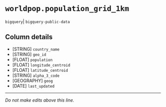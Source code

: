# `worldpop.population_grid_1km`
`bigquery`| `bigquery-public-data`

## Column details
* [STRING]    `country_name`
* [STRING]    `geo_id`
* [FLOAT]     `population`
* [FLOAT]     `longitude_centroid`
* [FLOAT]     `latitude_centroid`
* [STRING]    `alpha_3_code`
* [GEOGRAPHY] `geog`
* [DATE]      `last_updated`

-------------------------------------------------------------------------------
*Do not make edits above this line.*
